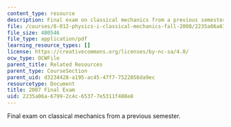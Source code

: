```yaml
---
content_type: resource
description: Final exam on classical mechanics from a previous semester.
file: /courses/8-012-physics-i-classical-mechanics-fall-2008/2235a06a67992c4c65377e5311f488e8_2007_final.pdf
file_size: 480546
file_type: application/pdf
learning_resource_types: []
license: https://creativecommons.org/licenses/by-nc-sa/4.0/
ocw_type: OCWFile
parent_title: Related Resources
parent_type: CourseSection
parent_uid: d3234428-a195-ac45-47f7-7522856da9ec
resourcetype: Document
title: 2007 Final Exam
uid: 2235a06a-6799-2c4c-6537-7e5311f488e8
---
```

Final exam on classical mechanics from a previous semester.